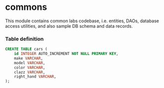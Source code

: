 # commons

This module contains common labs codebase, i.e. entities, DAOs, database access utilities, and also sample DB schema and data records.

### Table definition
```sql
CREATE TABLE cars (
    id INTEGER AUTO_INCREMENT NOT NULL PRIMARY KEY,
    make VARCHAR,
    model VARCHAR,
    color VARCHAR,
    clazz VARCHAR,
    right_hand VARCHAR,
);
```